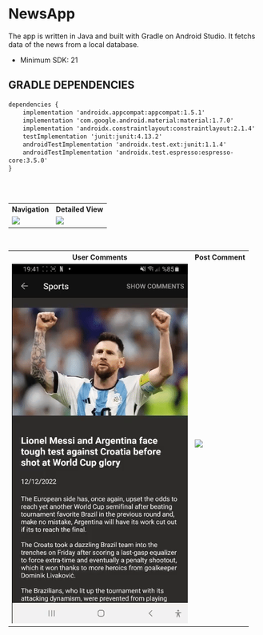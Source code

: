 # NewsApp
The app is written in Java and built with Gradle on Android Studio. It fetchs data of the news from a local database. 

- Minimum SDK: 21

## GRADLE DEPENDENCIES

```
dependencies {
    implementation 'androidx.appcompat:appcompat:1.5.1'
    implementation 'com.google.android.material:material:1.7.0'
    implementation 'androidx.constraintlayout:constraintlayout:2.1.4'
    testImplementation 'junit:junit:4.13.2'
    androidTestImplementation 'androidx.test.ext:junit:1.1.4'
    androidTestImplementation 'androidx.test.espresso:espresso-core:3.5.0'
}
```

<br>
<br>

<table style="width:100%">
  <tr>
    <th>Navigation</th>
    <th>Detailed View</th>
  </tr>
  <tr>
    <td><img src="media/nav.gif"/></td>
    <td><img src="media/details.gif"/></td>
  </tr>
</table>

<br>

<table style="width:100%">
  <tr>
    <th>User Comments</th>
    <th>Post Comment</th>
  </tr>
  <tr>
   <td><img src="media/comment.gif"/></td>
    <td><img src="media/post.gif"/></td>
  </tr>
</table>

